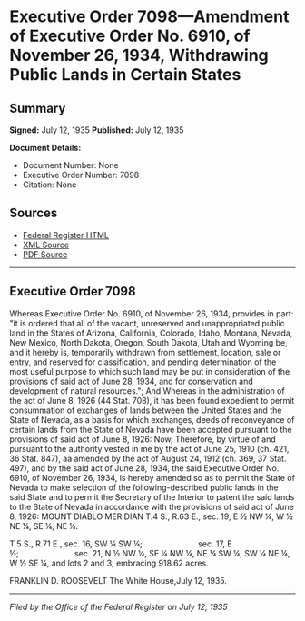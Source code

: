 # Executive Order 7098—Amendment of Executive Order No. 6910, of November 26, 1934, Withdrawing Public Lands in Certain States

## Summary

**Signed:** July 12, 1935
**Published:** July 12, 1935

**Document Details:**
- Document Number: None
- Executive Order Number: 7098
- Citation: None

## Sources
- [Federal Register HTML](https://www.presidency.ucsb.edu/documents/executive-order-7098-amendment-executive-order-no-6910-november-26-1934-withdrawing-public)
- [XML Source](None)
- [PDF Source](None)

---

## Executive Order 7098

Whereas Executive Order No. 6910, of November 26, 1934, provides in part:
"it is ordered that all of the vacant, unreserved and unappropriated public land in the States of Arizona, California, Colorado, Idaho, Montana, Nevada, New Mexico, North Dakota, Oregon, South Dakota, Utah and Wyoming be, and it hereby is, temporarily withdrawn from settlement, location, sale or entry, and reserved for classification, and pending determination of the most useful purpose to which such land may be put in consideration of the provisions of said act of June 28, 1934, and for conservation and development of natural resources.";
And Whereas in the administration of the act of June 8, 1926 (44 Stat. 708), it has been found expedient to permit consummation of exchanges of lands between the United States and the State of Nevada, as a basis for which exchanges, deeds of reconveyance of certain lands from the State of Nevada have been accepted pursuant to the provisions of said act of June 8, 1926:
Now, Therefore, by virtue of and pursuant to the authority vested in me by the act of June 25, 1910 (ch. 421, 36 Stat. 847), aa amended by the act of August 24, 1912 (ch. 369, 37 Stat. 497), and by the said act of June 28, 1934, the said Executive Order No. 6910, of November 26, 1934, is hereby amended so as to permit the State of Nevada to make selection of the following-described public lands in the said State and to permit the Secretary of the Interior to patent the said lands to the State of Nevada in accordance with the provisions of said act of June 8, 1926:
MOUNT DIABLO MERIDIAN
T.4 S., R.63 E., sec. 19, E ½ NW ¼, W ½ NE ¼, SE ¼, NE ¼.

T.5 S., R.71 E., sec. 16, SW ¼ SW ¼;                         sec. 17, E ½;                         sec. 21, N ½ NW ¼, SE ¼ NW ¼, NE ¼ SW ¼, SW ¼ NE ¼, W ½ SE ¼, and lots 2 and 3;
embracing 918.62 acres.

FRANKLIN D. ROOSEVELT
The White House,July 12, 1935.

---

*Filed by the Office of the Federal Register on July 12, 1935*
